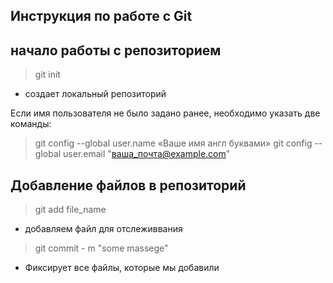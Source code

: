  ## Инструкция по работе с Git ## 

 ## начало работы с репозиторием

 > git init 
 * создает локальный репозиторий

 Если имя пользователя не было задано ранее, необходимо указать две команды:

 >git config --global user.name «Ваше имя англ буквами»
>git config --global user.email "ваша_почта@example.com"

## Добавление файлов в репозиторий

>git add file_name

* добавляем файл для отслеживвания 

>git commit - m "some massege"

* Фиксирует все файлы, которые мы добавили